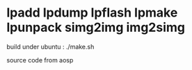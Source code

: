 # lpadd lpdump lpflash lpmake lpunpack simg2img img2simg

build under ubuntu :
./make.sh

source code from aosp
